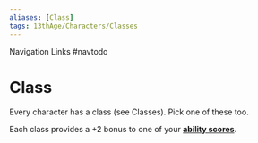 ```yaml
---
aliases: [Class]
tags: 13thAge/Characters/Classes
---
```


Navigation Links
#navtodo 

# Class

Every character has a class (see Classes). Pick one of these too.

Each class provides a +2 bonus to one of your [**ability scores**](3-Abilities.md).